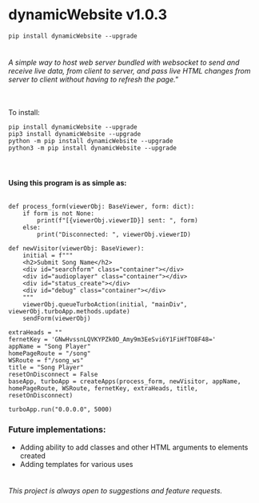 # dynamicWebsite v1.0.3

```pip install dynamicWebsite --upgrade```

###### <br>A simple way to host web server bundled with websocket to send and receive live data, from client to server, and pass live HTML changes from server to client without having to refresh the page."

<br>To install: 
```
pip install dynamicWebsite --upgrade
pip3 install dynamicWebsite --upgrade
python -m pip install dynamicWebsite --upgrade
python3 -m pip install dynamicWebsite --upgrade
```


#### <br><br>Using this program is as simple as:
```

def process_form(viewerObj: BaseViewer, form: dict):
    if form is not None:
        print(f"[{viewerObj.viewerID}] sent: ", form)
    else:
        print("Disconnected: ", viewerObj.viewerID)

def newVisitor(viewerObj: BaseViewer):
    initial = f"""
    <h2>Submit Song Name</h2>
    <div id="searchform" class="container"></div>
    <div id="audioplayer" class="container"></div>    
    <div id="status_create"></div>
    <div id="debug" class="container"></div>
    """
    viewerObj.queueTurboAction(initial, "mainDiv", viewerObj.turboApp.methods.update)
    sendForm(viewerObj)

extraHeads = ""
fernetKey = 'GNwHvssnLQVKYPZk0D_Amy9m3EeSvi6Y1FiHfTO8F48='
appName = "Song Player"
homePageRoute = "/song"
WSRoute = f"/song_ws"
title = "Song Player"
resetOnDisconnect = False
baseApp, turboApp = createApps(process_form, newVisitor, appName, homePageRoute, WSRoute, fernetKey, extraHeads, title, resetOnDisconnect)

turboApp.run("0.0.0.0", 5000)
```


### Future implementations:
* Adding ability to add classes and other HTML arguments to elements created
* Adding templates for various uses


###### <br>This project is always open to suggestions and feature requests.
